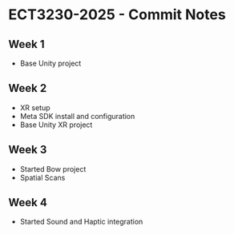 # ECT3230-2025 - Commit Notes

Week 1
---
* Base Unity project

Week 2
---
* XR setup
* Meta SDK install and configuration
* Base Unity XR project

Week 3
---
* Started Bow project
* Spatial Scans

Week 4
---
* Started Sound and Haptic integration
